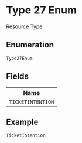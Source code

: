 
# Type 27 Enum

Resource Type

## Enumeration

`Type27Enum`

## Fields

| Name |
|  --- |
| `TICKETINTENTION` |

## Example

```
TicketIntention
```

